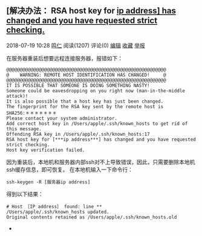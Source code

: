 ## [解决办法： RSA host key for [ip address\] has changed and you have requested strict checking.](https://www.cnblogs.com/AryaZ/p/9334338.html)

2018-07-19 10:28  [鸣仁](https://www.cnblogs.com/AryaZ/)  阅读(1207)  评论(0)  [编辑](https://i.cnblogs.com/EditPosts.aspx?postid=9334338)  [收藏](javascript:void(0))  [举报](javascript:void(0))

在服务器重装后想要远程连接服务器，报错如下：

```
@@@@@@@@@@@@@@@@@@@@@@@@@@@@@@@@@@@@@@@@@@@@@@@@@@@@@@@@@@@
@    WARNING: REMOTE HOST IDENTIFICATION HAS CHANGED!     @
@@@@@@@@@@@@@@@@@@@@@@@@@@@@@@@@@@@@@@@@@@@@@@@@@@@@@@@@@@@
IT IS POSSIBLE THAT SOMEONE IS DOING SOMETHING NASTY!
Someone could be eavesdropping on you right now (man-in-the-middle attack)!
It is also possible that a host key has just been changed.
The fingerprint for the RSA key sent by the remote host is
SHA256:＊＊＊＊＊＊＊
Please contact your system administrator.
Add correct host key in /Users/apple/.ssh/known_hosts to get rid of this message.
Offending RSA key in /Users/apple/.ssh/known_hosts:17
RSA host key for [***ip address***] has changed and you have requested strict checking.
Host key verification failed.
```

因为重装后，本地机和服务器内部ssh对不上导致错误，因此，只需要删除本地机ssh缓存信息，即可恢复。 
在本地机输入一下命令行：

```
ssh-keygen -R [服务器ip address]
```

得到以下结果：

```
# Host ［IP address］ found: line **
/Users/apple/.ssh/known_hosts updated.
Original contents retained as /Users/apple/.ssh/known_hosts.old
```

















-  